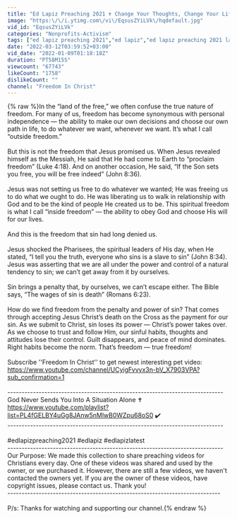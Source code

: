 ```yaml
---
title: "Ed Lapiz Preaching 2021 ✝️ Change Your Thoughts, Change Your Life ✔️"
image: "https:\/\/i.ytimg.com\/vi\/EqsusZYiLVk\/hqdefault.jpg"
vid_id: "EqsusZYiLVk"
categories: "Nonprofits-Activism"
tags: ["ed lapiz preaching 2021","ed lapiz","ed lapiz preaching 2021 latest"]
date: "2022-03-12T03:59:52+03:00"
vid_date: "2022-01-09T01:18:18Z"
duration: "PT58M15S"
viewcount: "67743"
likeCount: "1758"
dislikeCount: ""
channel: "Freedom In Christ"
---
```

{% raw %}In the “land of the free,” we often confuse the true nature of freedom. For many of us, freedom has become synonymous with personal independence — the ability to make our own decisions and choose our own path in life, to do whatever we want, whenever we want. It’s what I call “outside freedom.”<br /><br />But this is not the freedom that Jesus promised us. When Jesus revealed himself as the Messiah, He said that He had come to Earth to “proclaim freedom” (Luke 4:18). And on another occasion, He said, “If the Son sets you free, you will be free indeed” (John 8:36).<br /><br />Jesus was not setting us free to do whatever we wanted; He was freeing us to do what we ought to do. He was liberating us to walk in relationship with God and to be the kind of people He created us to be. This spiritual freedom is what I call “inside freedom” —  the ability to obey God and choose His will for our lives.<br /><br />And this is the freedom that sin had long denied us.<br /><br />Jesus shocked the Pharisees, the spiritual leaders of His day, when He stated, “I tell you the truth, everyone who sins is a slave to sin” (John 8:34). Jesus was asserting that we are all under the power and control of a natural tendency to sin; we can’t get away from it by ourselves.<br /><br />Sin brings a penalty that, by ourselves, we can’t escape either. The Bible says, “The wages of sin is death” (Romans 6:23).<br /><br />How do we find freedom from the penalty and power of sin? That comes through accepting Jesus Christ’s death on the Cross as the payment for our sin. As we submit to Christ, sin loses its power — Christ’s power takes over. As we choose to trust and follow Him, our sinful habits, thoughts and attitudes lose their control. Guilt disappears, and peace of mind dominates. Right habits become the norm. That’s freedom — true freedom!<br /><br />Subscribe ''Freedom In Christ'' to get newest interesting pet video: <a rel="nofollow" target="blank" href="https://www.youtube.com/channel/UCyigFvvyx3n-bV_X7903VPA?sub_confirmation=1">https://www.youtube.com/channel/UCyigFvvyx3n-bV_X7903VPA?sub_confirmation=1</a><br /><br />----------------------------------------------------------------------------<br />God Never Sends You Into A Situation Alone ✝️ <a rel="nofollow" target="blank" href="https://www.youtube.com/playlist?list=PL4fGELBY4uGg8JAnw5nMlwB0WZpu68oS0">https://www.youtube.com/playlist?list=PL4fGELBY4uGg8JAnw5nMlwB0WZpu68oS0</a> ✔️ <br />----------------------------------------------------------------------------<br /><br />#edlapizpreaching2021 #edlapiz #edlapizlatest<br />----------------------------------------------------------------------------<br />Our Purpose: We made this collection to share preaching videos for Christians every day. One of these videos was shared and used by the owner, or we purchased it. However, there are still a few videos, we haven't contacted the owners yet. If you are the owner of these videos, have copyright issues, please contact us. Thank you! <br />---------------------------------------------------------------------------<br /><br />P/s: Thanks for watching and supporting our channel.{% endraw %}

